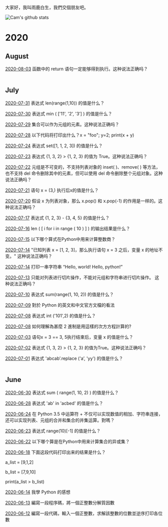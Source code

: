 大家好，我叫雨鹿白生，我們交個朋友吧。


![Cam's github stats](https://github-readme-stats.vercel.app/api?username=camxcube&show_icons=true&theme=dark)

# 2020
## August

[2020-08-03](answer_files/200803.md)
函数中的 return 语句一定能够得到执行。这种说法正确吗？
<br>
<br>


##   July

[2020-07-31](answer_files/200731.md)
表达式 len(range(1,10)) 的值是什么？
<br>

[2020-07-30](answer_files/200730.md)
表达式 min ( ['11', '2', '3’] ) 的值是什么？
<br>

[2020-07-29](answer_files/200729.md)
集合可以作为元组的元素。这种说法正确吗？
<br>

[2020-07-28](answer_files/200728.md)
以下代码将打印出什么？x = "foo"; y=2; print(x + y)
<br>

[2020-07-24](answer_files/200724.md)
表达式 set([1, 1, 2, 3]) 的值是什么？
<br>

[2020-07-23](answer_files/200723.md)
表达式 {1, 3, 2} > {1, 2, 3} 的值为 True。这种说法正确吗？
<br>

[2020-07-22](answer_files/200722.md)
元组是不可变的，不支持列表对象的 inset( )、remove( ) 等方法，也不支持 del 命令删除其中的元素，但可以使用 del 命令删除整个元组对象。这种说法正确吗？
<br>

[2020-07-21](answer_files/200721.md)
语句 x = (3,) 执行后x的值是什么？
<br>

[2020-07-20](answer_files/200720.md)
假设 x 为列表对象，那么 x.pop() 和 x.pop(-1) 的作用是一样的。这种说法正确吗？
<br>

[2020-07-17](answer_files/200717.md)
表达式 {1, 2, 3} - {3, 4, 5} 的值是什么？
<br>

[2020-07-16](answer_files/200716.md)
len ( [ i for i in range ( 10 ) ] ) 的输出结果是什么？
<br>

[2020-07-15](answer_files/200715.md)
以下哪个算式在Python中用来计算整数商？
<br>

[2020-07-14](answer_files/200714.md)
"已知列表 x = [1, 2, 3]，那么执行语句 x = 3 之后，变量 x 的地址不变。" 这种说法正确吗？
<br>

[2020-07-14](answer_files/200714_contribution.md)
打印一串字符串 “Hello, world! Hello, python!”
<br>

[2020-07-13](answer_files/200713.md)
只能对列表进行切片操作，不能对元组和字符串进行切片操作。 这种说法正确吗？
<br>

[2020-07-10](answer_files/200710.md)
表达式 sum(range(1, 10, 2)) 的值是什么？
<br>

[2020-07-09](answer_files/200709.md)
對於 Python 的英文和中文官方文檔的看法
<br>

[2020-07-08](answer_files/200708.md)
表达式 int ('101',2) 的值是什么？
<br>

[2020-07-08](answer_files/200708_formulaForBinary.md)
如何理解為甚麼 2 進制是用這樣的次方方程計算的?
<br>

[2020-07-03](answer_files/200703.md)
语句x = 3 == 3, 5执行结束后，变量 x 的值是什么？
<br>

[2020-07-02](answer_files/200702.md)
表达式 {1, 3, 2} > {1, 2, 3} 的值为True。这种说法正确吗？
<br>

[2020-07-01](answer_files/200701.md)
表达式 'abcab’.replace ('a’, 'yy') 的值是什么？
<br>
<br>


## June

[2020-06-30](answer_files/200630.md)
表达式 sum ( range(1, 10, 2) ) 的值是什么？
<br>

[2020-06-28](answer_files/200628.md)
表达式 'ab' in 'acbed' 的值是什么？
<br>

[2020-06-24](answer_files/200624.md)
在 Python 3.5 中运算符 + 不仅可以实现数值的相加、字符串连接，还可以实现列表、元组的合并和集合的并集运算。對嗎？
<br>

[2020-06-23](answer_files/200623.md)
表达式 range(10)[-1] 的值是什么？
<br>

[2020-06-22](answer_files/200622.md)
以下哪个算是在Python中用来计算集合的异或集？
<br>

[2020-06-18](answer_files/200618.md)
下面这段代码打印出来的结果是什么？

a\_list = [9,1,2]

b\_list = [7,9,10]

print(a\_list > b\_list)
<br>

[2020-06-14](answer_files/200614.md)
我學 Python 的感想
<br>

[2020-06-13](answer_files/200613.md)
編寫一段程序碼，將一個正整數分解質因數
<br>

[2020-06-12](answer_files/200612.md)
編寫一段代碼，輸入一個正整數，求解該整數的位數並逆序打印各位數
<br>
